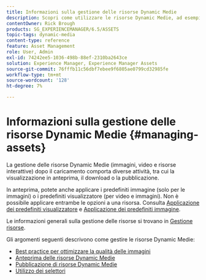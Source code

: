 ```yaml
---
title: Informazioni sulla gestione delle risorse Dynamic Medie
description: Scopri come utilizzare le risorse Dynamic Medie, ad esempio video e immagini, dopo il loro caricamento. Puoi visualizzare in anteprima, scaricare o pubblicare le risorse.
contentOwner: Rick Brough
products: SG_EXPERIENCEMANAGER/6.5/ASSETS
topic-tags: dynamic-media
content-type: reference
feature: Asset Management
role: User, Admin
exl-id: 74242ee5-1036-498b-88ef-2310ba2643ce
solution: Experience Manager, Experience Manager Assets
source-git-commit: 76fffb11c56dbf7ebee9f6805ae0799cd32985fe
workflow-type: tm+mt
source-wordcount: '128'
ht-degree: 7%

---
```


# Informazioni sulla gestione delle risorse Dynamic Medie {#managing-assets}

La gestione delle risorse Dynamic Medie (immagini, video e risorse interattive) dopo il caricamento comporta diverse attività, tra cui la visualizzazione in anteprima, il download o la pubblicazione.

In anteprima, potete anche applicare i predefiniti immagine (solo per le immagini) o i predefiniti visualizzatore (per video e immagini). Non è possibile applicare entrambe le opzioni a una risorsa. Consulta [Applicazione dei predefiniti visualizzatore](/help/assets/viewer-presets.md) e [Applicazione dei predefiniti immagine](/help/assets/image-sets.md).

Le informazioni generali sulla gestione delle risorse si trovano in [Gestione risorse](/help/assets/manage-assets.md).

Gli argomenti seguenti descrivono come gestire le risorse Dynamic Medie:

* [Best practice per ottimizzare la qualità delle immagini](/help/assets/best-practices-for-optimizing-the-quality-of-your-images.md)
* [Anteprima delle risorse Dynamic Medie](/help/assets/previewing-assets.md)
* [Pubblicazione di risorse Dynamic Medie](/help/assets/publishing-dynamicmedia-assets.md)
* [Utilizzo dei selettori](/help/assets/working-with-selectors.md)
